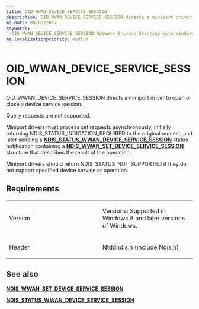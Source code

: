 ```yaml
---
title: OID_WWAN_DEVICE_SERVICE_SESSION
description: OID_WWAN_DEVICE_SERVICE_SESSION directs a miniport driver to open or close a device service session.NDIS_STATUS_WWAN_DEVICE_SERVICE_SESSION status notification containing a NDIS_WWAN_SET_DEVICE_SERVICE_SESSION structure that describes the result of the operation.
ms.date: 08/08/2017
keywords: 
 -OID_WWAN_DEVICE_SERVICE_SESSION Network Drivers Starting with Windows Vista
ms.localizationpriority: medium
---
```


# OID\_WWAN\_DEVICE\_SERVICE\_SESSION


OID\_WWAN\_DEVICE\_SERVICE\_SESSION directs a miniport driver to open or close a device service session.

Query requests are not supported.

Miniport drivers must process set requests asynchronously, initially returning NDIS\_STATUS\_INDICATION\_REQUIRED to the original request, and later sending a [**NDIS\_STATUS\_WWAN\_DEVICE\_SERVICE\_SESSION**](./ndis-status-wwan-device-service-session.md) status notification containing a [**NDIS\_WWAN\_SET\_DEVICE\_SERVICE\_SESSION**](/windows-hardware/drivers/ddi/ndiswwan/ns-ndiswwan-_ndis_wwan_device_set_service_session) structure that describes the result of the operation.

Miniport drivers should return NDIS\_STATUS\_NOT\_SUPPORTED if they do not support specified device service or operation.

Requirements
------------

<table>
<colgroup>
<col width="50%" />
<col width="50%" />
</colgroup>
<tbody>
<tr class="odd">
<td><p>Version</p></td>
<td><p>Versions: Supported in Windows 8 and later versions of Windows.</p></td>
</tr>
<tr class="even">
<td><p>Header</p></td>
<td>Ntddndis.h (include Ndis.h)</td>
</tr>
</tbody>
</table>

## See also


[**NDIS\_WWAN\_SET\_DEVICE\_SERVICE\_SESSION**](/windows-hardware/drivers/ddi/ndiswwan/ns-ndiswwan-_ndis_wwan_device_set_service_session)

[**NDIS\_STATUS\_WWAN\_DEVICE\_SERVICE\_SESSION**](./ndis-status-wwan-device-service-session.md)

 

